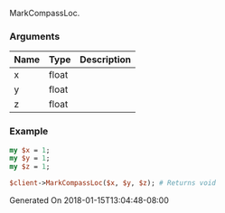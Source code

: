 MarkCompassLoc.
### Arguments
**Name**|**Type**|**Description**
:---|:---|:---
x|float|
y|float|
z|float|

### Example

```perl
my $x = 1;
my $y = 1;
my $z = 1;

$client->MarkCompassLoc($x, $y, $z); # Returns void
```


Generated On 2018-01-15T13:04:48-08:00